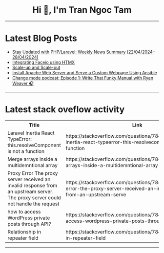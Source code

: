 <h1 align="center">Hi 👋, I'm Tran Ngoc Tam</h1>

---

# Latest Blog Posts 
<!-- BLOG-POST-LIST:START -->
- [Stay Updated with PHP/Laravel: Weekly News Summary &lpar;22/04/2024–28/04/2024&rpar;](https://dev.to/poovarasu/stay-updated-with-phplaravel-weekly-news-summary-22042024-28042024-43gl)
- [Integrating Faceio using HTMX](https://dev.to/0ruko002/integrating-faceio-using-htmx-13nn)
- [Scale-up and Scale-out](https://dev.to/joaosczip/scale-up-and-scale-out-30fa)
- [Install Apache Web Server and Serve a Custom Webpage Using Ansible](https://dev.to/chigozieco/install-apache-web-server-and-serve-a-custom-webpage-using-ansible-3n73)
- [Change mode podcast: Episode 1: Write That Funky Manual with Ryan Weaver 🎧](https://dev.to/platformsh/change-mode-podcast-episode-1-write-that-funky-manual-with-ryan-weaver-5eng)
<!-- BLOG-POST-LIST:END -->

---

# Latest stack oveflow activity
<table>
  <tr><th>Title</th><th>Link</th></tr>
  <!-- STACKOVERFLOW:START --><tr><td>Laravel Inertia React TypeError: this.resolveComponent is not a function</td><td>https://stackoverflow.com/questions/78403194/laravel-inertia-react-typeerror-this-resolvecomponent-is-not-a-function</td></tr><tr><td>Merge arrays inside a multidemntional array</td><td>https://stackoverflow.com/questions/78403170/merge-arrays-inside-a-multidemntional-array</td></tr><tr><td>Proxy Error The proxy server received an invalid response from an upstream server. The proxy server could not handle the request</td><td>https://stackoverflow.com/questions/78403121/proxy-error-the-proxy-server-received-an-invalid-response-from-an-upstream-serve</td></tr><tr><td>how to access WordPress private posts through API?</td><td>https://stackoverflow.com/questions/78403114/how-to-access-wordpress-private-posts-through-api</td></tr><tr><td>Relationship in repeater field</td><td>https://stackoverflow.com/questions/78402965/relationship-in-repeater-field</td></tr><!-- STACKOVERFLOW:END -->
</table>

---


